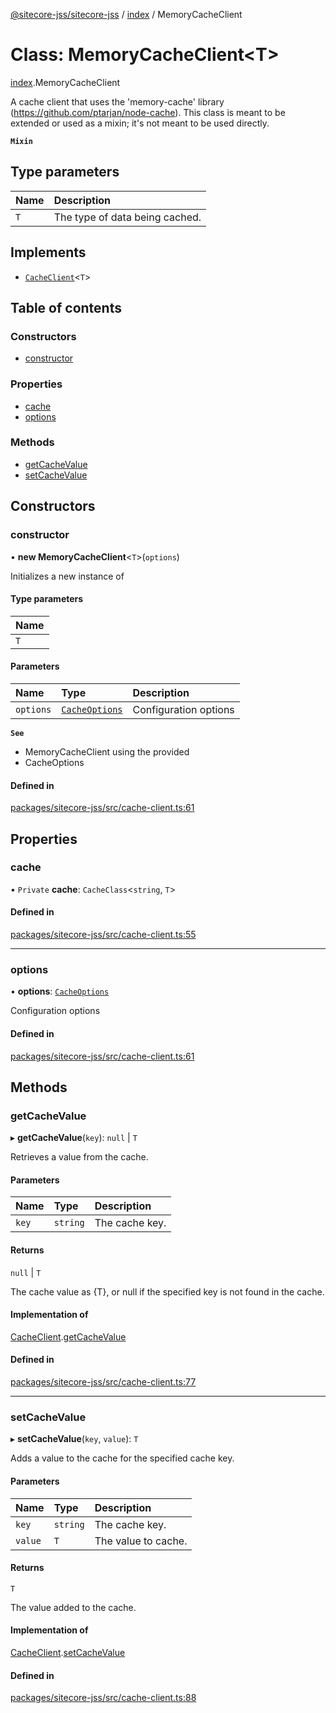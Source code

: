 [@sitecore-jss/sitecore-jss](../README.md) / [index](../modules/index.md) / MemoryCacheClient

# Class: MemoryCacheClient\<T\>

[index](../modules/index.md).MemoryCacheClient

A cache client that uses the 'memory-cache' library (https://github.com/ptarjan/node-cache).
This class is meant to be extended or used as a mixin; it's not meant to be used directly.

**`Mixin`**

## Type parameters

| Name | Description |
| :------ | :------ |
| `T` | The type of data being cached. |

## Implements

- [`CacheClient`](../interfaces/index.CacheClient.md)\<`T`\>

## Table of contents

### Constructors

- [constructor](index.MemoryCacheClient.md#constructor)

### Properties

- [cache](index.MemoryCacheClient.md#cache)
- [options](index.MemoryCacheClient.md#options)

### Methods

- [getCacheValue](index.MemoryCacheClient.md#getcachevalue)
- [setCacheValue](index.MemoryCacheClient.md#setcachevalue)

## Constructors

### constructor

• **new MemoryCacheClient**\<`T`\>(`options`)

Initializes a new instance of

#### Type parameters

| Name |
| :------ |
| `T` |

#### Parameters

| Name | Type | Description |
| :------ | :------ | :------ |
| `options` | [`CacheOptions`](../interfaces/index.CacheOptions.md) | Configuration options |

**`See`**

 - MemoryCacheClient using the provided
 - CacheOptions

#### Defined in

[packages/sitecore-jss/src/cache-client.ts:61](https://github.com/Sitecore/jss/blob/6788e82f0/packages/sitecore-jss/src/cache-client.ts#L61)

## Properties

### cache

• `Private` **cache**: `CacheClass`\<`string`, `T`\>

#### Defined in

[packages/sitecore-jss/src/cache-client.ts:55](https://github.com/Sitecore/jss/blob/6788e82f0/packages/sitecore-jss/src/cache-client.ts#L55)

___

### options

• **options**: [`CacheOptions`](../interfaces/index.CacheOptions.md)

Configuration options

#### Defined in

[packages/sitecore-jss/src/cache-client.ts:61](https://github.com/Sitecore/jss/blob/6788e82f0/packages/sitecore-jss/src/cache-client.ts#L61)

## Methods

### getCacheValue

▸ **getCacheValue**(`key`): ``null`` \| `T`

Retrieves a value from the cache.

#### Parameters

| Name | Type | Description |
| :------ | :------ | :------ |
| `key` | `string` | The cache key. |

#### Returns

``null`` \| `T`

The cache value as {T}, or null if the specified key is not found in the cache.

#### Implementation of

[CacheClient](../interfaces/index.CacheClient.md).[getCacheValue](../interfaces/index.CacheClient.md#getcachevalue)

#### Defined in

[packages/sitecore-jss/src/cache-client.ts:77](https://github.com/Sitecore/jss/blob/6788e82f0/packages/sitecore-jss/src/cache-client.ts#L77)

___

### setCacheValue

▸ **setCacheValue**(`key`, `value`): `T`

Adds a value to the cache for the specified cache key.

#### Parameters

| Name | Type | Description |
| :------ | :------ | :------ |
| `key` | `string` | The cache key. |
| `value` | `T` | The value to cache. |

#### Returns

`T`

The value added to the cache.

#### Implementation of

[CacheClient](../interfaces/index.CacheClient.md).[setCacheValue](../interfaces/index.CacheClient.md#setcachevalue)

#### Defined in

[packages/sitecore-jss/src/cache-client.ts:88](https://github.com/Sitecore/jss/blob/6788e82f0/packages/sitecore-jss/src/cache-client.ts#L88)
